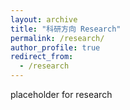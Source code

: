 ```yaml
---
layout: archive
title: "科研方向 Research"
permalink: /research/
author_profile: true
redirect_from:
  - /research
---
```



placeholder for research